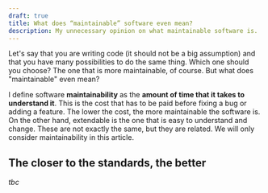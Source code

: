```yaml
---
draft: true
title: What does “maintainable” software even mean?
description: My unnecessary opinion on what maintainable software is.
---
```


Let's say that you are writing code (it should not be a big assumption) and that you have many possibilities to do the same thing. Which one should you choose? The one that is more maintainable, of course. But what does "maintainable" even mean?

I define software **maintainability** as the **amount of time that it takes to understand it**. This is the cost that has to be paid before fixing a bug or adding a feature. The lower the cost, the more maintainable the software is. On the other hand, extendable is the one that is easy to understand and change. These are not exactly the same, but they are related. We will only consider maintainability in this article.

## The closer to the standards, the better

_tbc_
